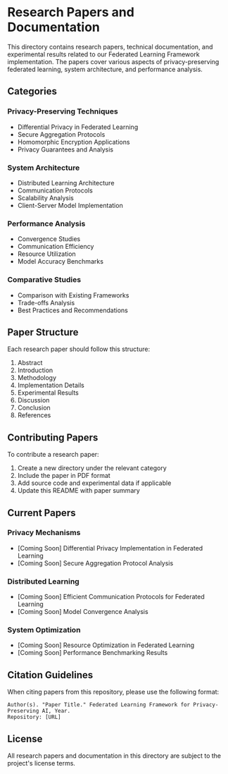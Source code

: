 # Research Papers and Documentation

This directory contains research papers, technical documentation, and experimental results related to our Federated Learning Framework implementation. The papers cover various aspects of privacy-preserving federated learning, system architecture, and performance analysis.

## Categories

### Privacy-Preserving Techniques
- Differential Privacy in Federated Learning
- Secure Aggregation Protocols
- Homomorphic Encryption Applications
- Privacy Guarantees and Analysis

### System Architecture
- Distributed Learning Architecture
- Communication Protocols
- Scalability Analysis
- Client-Server Model Implementation

### Performance Analysis
- Convergence Studies
- Communication Efficiency
- Resource Utilization
- Model Accuracy Benchmarks

### Comparative Studies
- Comparison with Existing Frameworks
- Trade-offs Analysis
- Best Practices and Recommendations

## Paper Structure

Each research paper should follow this structure:
1. Abstract
2. Introduction
3. Methodology
4. Implementation Details
5. Experimental Results
6. Discussion
7. Conclusion
8. References

## Contributing Papers

To contribute a research paper:
1. Create a new directory under the relevant category
2. Include the paper in PDF format
3. Add source code and experimental data if applicable
4. Update this README with paper summary

## Current Papers

### Privacy Mechanisms
- [Coming Soon] Differential Privacy Implementation in Federated Learning
- [Coming Soon] Secure Aggregation Protocol Analysis

### Distributed Learning
- [Coming Soon] Efficient Communication Protocols for Federated Learning
- [Coming Soon] Model Convergence Analysis

### System Optimization
- [Coming Soon] Resource Optimization in Federated Learning
- [Coming Soon] Performance Benchmarking Results

## Citation Guidelines

When citing papers from this repository, please use the following format:
```
Author(s). "Paper Title." Federated Learning Framework for Privacy-Preserving AI, Year.
Repository: [URL]
```

## License

All research papers and documentation in this directory are subject to the project's license terms.